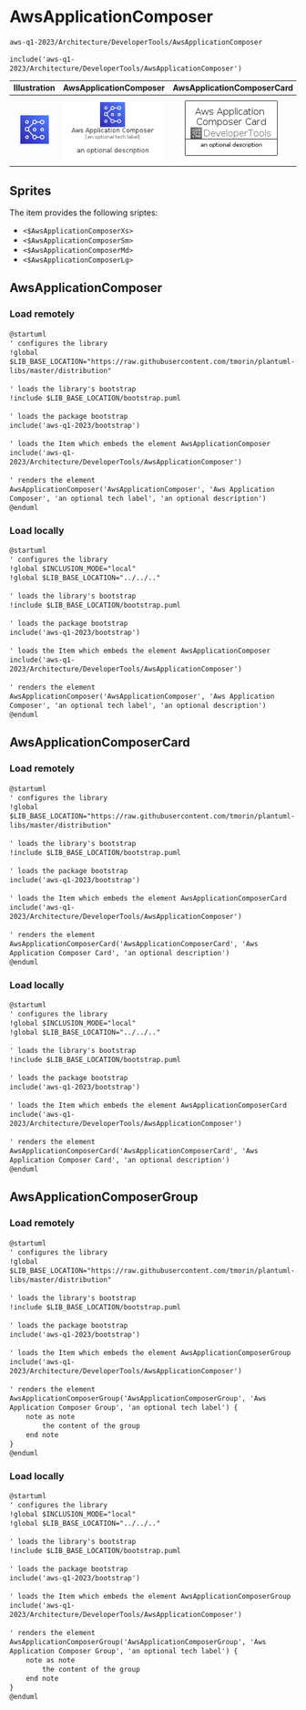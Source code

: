 # AwsApplicationComposer


```text
aws-q1-2023/Architecture/DeveloperTools/AwsApplicationComposer
```

```text
include('aws-q1-2023/Architecture/DeveloperTools/AwsApplicationComposer')
```



| Illustration | AwsApplicationComposer | AwsApplicationComposerCard | AwsApplicationComposerGroup |
| :---: | :---: | :---: | :---: |
| ![illustration for Illustration](../../../aws-q1-2023/Architecture/DeveloperTools/AwsApplicationComposer.png) | ![illustration for AwsApplicationComposer](../../../aws-q1-2023/Architecture/DeveloperTools/AwsApplicationComposer.Local.png) | ![illustration for AwsApplicationComposerCard](../../../aws-q1-2023/Architecture/DeveloperTools/AwsApplicationComposerCard.Local.png) | ![illustration for AwsApplicationComposerGroup](../../../aws-q1-2023/Architecture/DeveloperTools/AwsApplicationComposerGroup.Local.png) |



## Sprites
The item provides the following sriptes:

- `<$AwsApplicationComposerXs>`
- `<$AwsApplicationComposerSm>`
- `<$AwsApplicationComposerMd>`
- `<$AwsApplicationComposerLg>`





## AwsApplicationComposer

### Load remotely
```plantuml
@startuml
' configures the library
!global $LIB_BASE_LOCATION="https://raw.githubusercontent.com/tmorin/plantuml-libs/master/distribution"

' loads the library's bootstrap
!include $LIB_BASE_LOCATION/bootstrap.puml

' loads the package bootstrap
include('aws-q1-2023/bootstrap')

' loads the Item which embeds the element AwsApplicationComposer
include('aws-q1-2023/Architecture/DeveloperTools/AwsApplicationComposer')

' renders the element
AwsApplicationComposer('AwsApplicationComposer', 'Aws Application Composer', 'an optional tech label', 'an optional description')
@enduml
```

### Load locally
```plantuml
@startuml
' configures the library
!global $INCLUSION_MODE="local"
!global $LIB_BASE_LOCATION="../../.."

' loads the library's bootstrap
!include $LIB_BASE_LOCATION/bootstrap.puml

' loads the package bootstrap
include('aws-q1-2023/bootstrap')

' loads the Item which embeds the element AwsApplicationComposer
include('aws-q1-2023/Architecture/DeveloperTools/AwsApplicationComposer')

' renders the element
AwsApplicationComposer('AwsApplicationComposer', 'Aws Application Composer', 'an optional tech label', 'an optional description')
@enduml
```

## AwsApplicationComposerCard

### Load remotely
```plantuml
@startuml
' configures the library
!global $LIB_BASE_LOCATION="https://raw.githubusercontent.com/tmorin/plantuml-libs/master/distribution"

' loads the library's bootstrap
!include $LIB_BASE_LOCATION/bootstrap.puml

' loads the package bootstrap
include('aws-q1-2023/bootstrap')

' loads the Item which embeds the element AwsApplicationComposerCard
include('aws-q1-2023/Architecture/DeveloperTools/AwsApplicationComposer')

' renders the element
AwsApplicationComposerCard('AwsApplicationComposerCard', 'Aws Application Composer Card', 'an optional description')
@enduml
```

### Load locally
```plantuml
@startuml
' configures the library
!global $INCLUSION_MODE="local"
!global $LIB_BASE_LOCATION="../../.."

' loads the library's bootstrap
!include $LIB_BASE_LOCATION/bootstrap.puml

' loads the package bootstrap
include('aws-q1-2023/bootstrap')

' loads the Item which embeds the element AwsApplicationComposerCard
include('aws-q1-2023/Architecture/DeveloperTools/AwsApplicationComposer')

' renders the element
AwsApplicationComposerCard('AwsApplicationComposerCard', 'Aws Application Composer Card', 'an optional description')
@enduml
```

## AwsApplicationComposerGroup

### Load remotely
```plantuml
@startuml
' configures the library
!global $LIB_BASE_LOCATION="https://raw.githubusercontent.com/tmorin/plantuml-libs/master/distribution"

' loads the library's bootstrap
!include $LIB_BASE_LOCATION/bootstrap.puml

' loads the package bootstrap
include('aws-q1-2023/bootstrap')

' loads the Item which embeds the element AwsApplicationComposerGroup
include('aws-q1-2023/Architecture/DeveloperTools/AwsApplicationComposer')

' renders the element
AwsApplicationComposerGroup('AwsApplicationComposerGroup', 'Aws Application Composer Group', 'an optional tech label') {
    note as note
        the content of the group
    end note
}
@enduml
```

### Load locally
```plantuml
@startuml
' configures the library
!global $INCLUSION_MODE="local"
!global $LIB_BASE_LOCATION="../../.."

' loads the library's bootstrap
!include $LIB_BASE_LOCATION/bootstrap.puml

' loads the package bootstrap
include('aws-q1-2023/bootstrap')

' loads the Item which embeds the element AwsApplicationComposerGroup
include('aws-q1-2023/Architecture/DeveloperTools/AwsApplicationComposer')

' renders the element
AwsApplicationComposerGroup('AwsApplicationComposerGroup', 'Aws Application Composer Group', 'an optional tech label') {
    note as note
        the content of the group
    end note
}
@enduml
```

